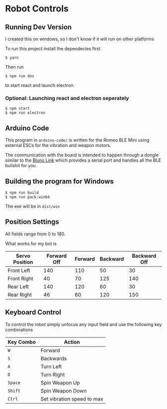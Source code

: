 # Robot Controls
## Running Dev Version
I created this on windows, so I don't know if it will run on other platforms

To run this project install the dependecies first
```
$ yarn
```
Then run
```
$ npm run dev
```
to start react and launch electron.

### Optional: Launching react and electron seperately
```
$ npm start
$ npm run electron
```
## Arduino Code
This program in `arduino-code/` is written for the Romeo BLE Mini using external ESCs for the vibration and weapon motors.

The communication with the board is intended to happen through a dongle similar to the [Bluno Link](https://www.dfrobot.com/product-1220.html) which provides a serial port and handles all the BLE bullshit for you.

## Building the program for Windows
```
$ npm run build
$ npm run pack:win64
```
The exe will be in `dist/win`

## Position Settings
All fields range from 0 to 180.

What works for my bot is

| Servo Position | Forward Off | Forward | Backward | Backward Off |
| --- | --- | --- | --- | --- |
| Front Left | 140 | 110 | 50 | 30 |
| Front Right | 40 | 70 | 125 | 140 |
| Rear Left | 140 | 120 | 60 | 30 |
| Rear Right | 46 | 60 | 120 | 150 |

## Keyboard Control
To control the robot simply unfocus any input field and use the following key combinations

| Key Combo | Action |
| --- | --- |
| `W` | Forward |
| `S` | Backwards |
| `A` | Turn Left |
| `D` | Turn Right |
| `Space` | Spin Weapon Up |
| `Shift` | Spin Weapon Down |
| `Ctrl` | Set vibration speed to max |
